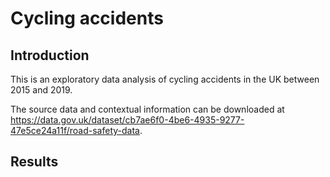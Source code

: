 # Cycling accidents

## Introduction

This is an exploratory data analysis of cycling accidents in the UK between 2015 and 2019. 

The source data and contextual information can be downloaded at https://data.gov.uk/dataset/cb7ae6f0-4be6-4935-9277-47e5ce24a11f/road-safety-data. 

## Results 
